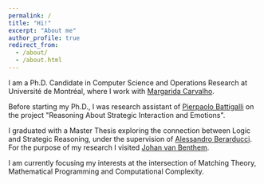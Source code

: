 ```yaml
---
permalink: /
title: "Hi!"
excerpt: "About me"
author_profile: true
redirect_from: 
  - /about/
  - /about.html
---
```



I am a Ph.D. Candidate in Computer Science and Operations Research at Université de Montréal, where I work with [Margarida Carvalho](http://margaridacarvalho.org). 

Before starting my Ph.D., I was research assistant of [Pierpaolo Battigalli](https://dec.unibocconi.eu/people/pierpaolo-battigalli) on the project "Reasoning About Strategic Interaction and Emotions". 

I graduated with a Master Thesis exploring the connection between Logic and Strategic Reasoning, under the supervision of [Alessandro Berarducci](https://people.dm.unipi.it/berardu/). For the purpose of my research I visited [Johan van Benthem](https://staff.fnwi.uva.nl/j.vanbenthem/). 



I am currently focusing my interests at the intersection of Matching Theory, Mathematical Programming and Computational Complexity. 
